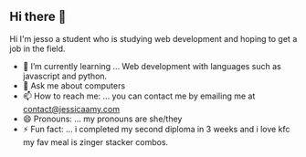 ## Hi there 👋

<!--
**dajesso/dajesso** is a ✨ _special_ ✨ repository because its `README.md` (this file) appears on your GitHub profile.

Here are some ideas to get you started:

- 🌱 I’m currently learning ... Web development with languages such as javascript and python.
- 💬 Ask me about computers
- 📫 How to reach me: ... you can contact me by emailing me at contact@jessicaamy.com
- 😄 Pronouns: ... my pronouns are she/they
- ⚡ Fun fact: ...  i completed my second diploma in 3 weeks.
-->

Hi I'm jesso a student who is studying web development and hoping to get a job in the field.

- 🌱 I’m currently learning ... Web development with languages such as javascript and python.
- 💬 Ask me about computers
- 📫 How to reach me: ... you can contact me by emailing me at contact@jessicaamy.com
- 😄 Pronouns: ... my pronouns are she/they
- ⚡ Fun fact: ...  i completed my second diploma in 3 weeks and i love kfc my fav meal is zinger stacker combos.
